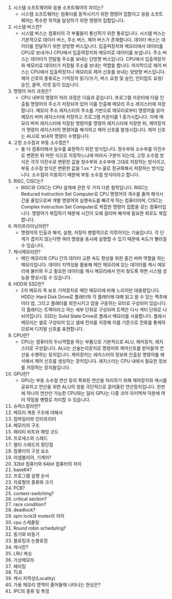 1. 시스템 소프트웨어와 응용 소프트웨어의 차이는?
    - 시스템 소프트웨어는 컴퓨터를 동작시키기 위한 명령어 집합이고 응용 소프트웨어는 특수한 목적을 달성하기 위한 명령어 집합입니다.
2. 시스템 버스란?
    - 시스템 버스는 컴퓨터의 각 부품들이 통신하기 위한 통로입니다. 시스템 버스는 기본적으로 데이터 버스, 주소 버스, 제어 버스가 존재합니다. 데이터 버스는 데이터를 전달하기 위한 양방향 버스입니다. 입출력장치와 메모리에서 데이터를 CPU로 보내거나 CPU에서 입출력장치와 메모리로 데이터를 보냅니다. 주소 버스는 데이터가 전달될 주소를 보내는 단방향 버스입니다. CPU에서 입출력장치와 메모리로 데이터가 저장될 주소를 보내는 역할을 합니다. 마지막으로 제어 버스는 CPU에서 입출력장치나 메모리로 제어 신호를 보내는 양방향 버스입니다. 제어 신호의 종류로는 기억장치 읽기/쓰기, 버스 요청 및 승인, 인터럽트 요청/승인, 클락, 리셋 등이 있습니다.
3. 명령어 처리 과정은?
    - CPU 내부의 명령어 처리 과정은 다음과 같습니다. 프로그램 카운터에 다음 인출될 명령어의 주소가 저장되어 있어 이를 인출해 메모리 주소 레지스터에 저장합니다. 메모리 주소 레지스터의 주소를 기반으로 메모리로부터 명령어를 읽어 메모리 버퍼 레지스터에 저장하고 프로그램 카운터를 1 증가시킵니다. 이제 메모리 버퍼 레지스터에 저장된 명령어를 명령어 레지스터에 저장한 뒤, 제어장치가 명령어 레지스터의 명령어를 해석하고 제어 신호를 발생시킵니다. 제어 신호는 ALU로 보내져 명령이 수행됩니다.
4. 고정 소수점과 부동 소수점은?
    - 둘 다 컴퓨터에서 실수를 표현하기 위한 방식입니다. 정수부와 소수부를 이진수로 변환한 뒤 어떤 식으로 저장하느냐에 따라서 구분이 되는데, 고정 소수점 방식은 각각 이진수로 변환한 값을 정수부와 소수부에 그대로 저장하는 방식이고, 부동 소수점 방식은 변환한 값을 1.xx * 2^n 꼴로 정규화해서 저장하는 방식입니다. 소수점이 이동하기 때문에 부동 소수점 방식이라고 합니다. 
5. RISC, CISC는?
    - RISC와 CISC는 CPU 설계에 관한 두 가지 다른 철학입니다. RISC는 Reduced Instruction Set Computer로 CPU 명령어의 개수를 줄여 해석시간을 줄임으로써 개별 명령어의 실행속도를 빠르게 하는 컴퓨터이며, CISC는 Complex Instruction Set Computer로 복잡한 명령어 집합을 갖는 컴퓨터입니다. 명령어가 복잡하기 때문에 시간이 오래 걸리며 해석에 필요한 회로도 복잡합니다.
6. 파이프라이닝이란?
    - 명령어의 인출과 해석, 실행, 저장이 병렬적으로 이루어지는 기술입니다. 각 단계가 겹치지 않는다면 여러 명령을 동시에 실행할 수 있기 때문에 속도가 빨라질 수 있습니다.
7. 캐시메모리란?
    - 메인 메모리와 CPU 간의 데이터 교환 속도 향상을 위한 중간 버퍼 역할을 하는 메모리입니다. 데이터 지역성을 활용해 메인 메모리에 있는 데이터를 캐시 메모리에 불러와 두고 필요한 데이터를 캐시 메모리에서 먼저 찾도록 하면 시스템 성능을 향상시킬 수 있습니다.
8. HDD와 SSD란?
    - 2차 메모리 즉 보조 기억장치로 메인 메모리에 비해 느리지만 대용량입니다. HDD는 Hard Disk Drive로 플래터와 각 플래터에 대해 읽고 쓸 수 있는 액추에이터 암, 그리고 플래터를 회전시키고 암을 구동하는 모터로 구성되어 있습니다. 각 플래터는 트랙이라고 하는 세부 단위로 구성되며 트랙은 다시 섹터 단위로 나뉘어집니다. SSD는 Solid State Drive로 플래시 메모리를 사용합니다. 플래시 메모리는 셀로 구성되어 있고 셀에 전자를 저장해 이를 기준으로 전류를 통제하므로써 디지털 신호를 표현합니다. 
9. CPU란?
    - CPU는 컴퓨터의 두뇌역할을 하는 부품으로 기본적으로 ALU, 제어장치, 레지스터로 구성됩니다. ALU는 산술논리장치로 명령어와 제어신호를 받아들여 연산을 수행하는 장치입니다. 제어장치는 레지스터의 정보와 인출된 명령어를 해석해서 제어 신호를 생성하는 장치입니다. 레지스터는 CPU 내에서 필요한 정보를 저장하는 장치들입니다.
10. GPU란?
    - GPU는 부동 소수점 연산 등의 특화된 연산을 처리하기 위해 제어장치와 캐시를 공유하고 연산을 위한 ALU의 양을 극단적으로 끌어올린 연산장치입니다. 한번에 하나의 연산만 가능한 CPU와는 달리 GPU는 다중 코어 아키텍쳐 덕분에 여러 작업을 병렬로 처리할 수 있습니다.
11. 슈퍼스칼라란?
12. 메모리 계층 구조에 대해서
13. 컴파일러와 인터프리터
14. 메모리의 구조
15. 패리티 비트와 해밍 코드
16. 프로세스와 스레드
17. 멀티 스레드의 장단점
18. 컴퓨터의 구성 요소
19. 어셈블리어, 기계어?
20. 32bit 컴퓨터와 64bit 컴퓨터의 차이
21. base64?
22. 프로그램 실행 순서
23. 자료형의 종류와 크기
24. PCB?
25. context-switching?
26. critical section?
27. race condition?
28. deadlock?
29. spin lock과 mutex의 차이
30. cpu 스케줄링
31. Round robin scheduling?
32. 동기와 비동기
33. 블로킹과 논블로킹
34. 캐시란?
35. LRU 캐싱
36. 가상메모리
37. 페이징
38. TLB
39. 캐시 지역성(Locality)
40. 가용 메모리 영역이 줄어들때 나타나는 현상은?
41. IPC의 종류 및 특징 